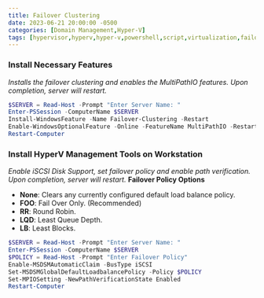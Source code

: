 ```yaml
---
title: Failover Clustering
date: 2023-06-21 20:00:00 -0500
categories: [Domain Management,Hyper-V]
tags: [hypervisor,hyperv,hyper-v,powershell,script,virtualization,failover,cluster]
---
```


### Install Necessary Features
*Installs the failover clustering and enables the MultiPathIO features.  Upon completion, server will restart.*
```powershell
$SERVER = Read-Host -Prompt "Enter Server Name: "
Enter-PSSession -ComputerName $SERVER
Install-WindowsFeature -Name Failover-Clustering -Restart
Enable-WindowsOptionalFeature -Online -FeatureName MultiPathIO -Restart
Restart-Computer

```

### Install HyperV Management Tools on Workstation
*Enable iSCSI Disk Support, set failover policy and enable path verification.  Upon completion, server will restart.*
**Failover Policy Options**
- **None**: Clears any currently configured default load balance policy.
- **FOO**: Fail Over Only. (Recommended)
- **RR**: Round Robin.
- **LQD**: Least Queue Depth.
- **LB**: Least Blocks.

```powershell
$SERVER = Read-Host -Prompt "Enter Server Name: "
Enter-PSSession -ComputerName $SERVER
$POLICY = Read-Host -Prompt "Enter Failover Policy"
Enable-MSDSMAutomaticClaim -BusType iSCSI
Set-MSDSMGlobalDefaultLoadbalancePolicy -Policy $POLICY
Set-MPIOSetting -NewPathVerificationState Enabled
Restart-Computer

```